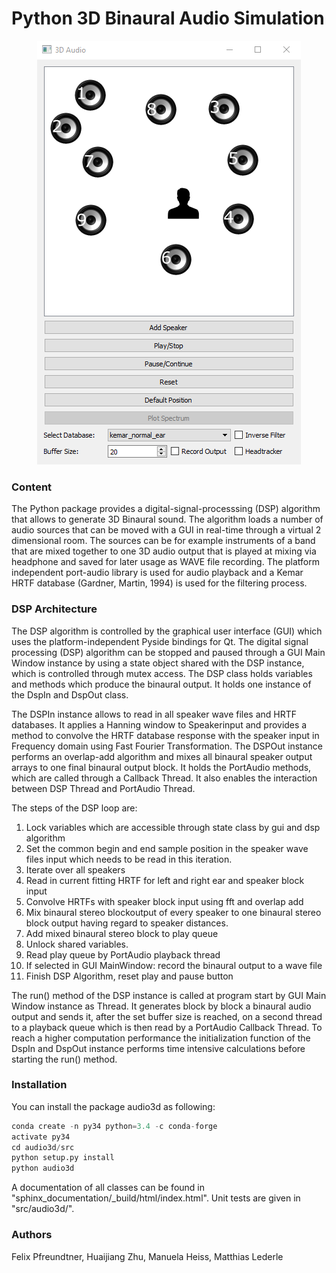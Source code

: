 # Python 3D Binaural Audio Simulation
<p align="center">
<img src="images/audio3d.png">
</p>

### Content
The Python package provides a digital-signal-processsing (DSP) algorithm that allows to generate 3D Binaural sound. The algorithm loads a number of audio sources that can be moved with a GUI in real-time through a virtual 2 dimensional room. The sources can be for example instruments of a band that are mixed together to one 3D audio output that is played at mixing via headphone and saved for later usage as WAVE file recording. The platform independent port-audio library is used for audio playback and a Kemar HRTF database (Gardner, Martin, 1994) is used for the filtering process.

### DSP Architecture
The DSP algorithm is controlled by the graphical user interface (GUI) which uses the platform-independent Pyside bindings for Qt. The digital signal processing (DSP) algorithm can be stopped and paused through a GUI Main Window instance by using a state object shared with the DSP instance, which is controlled through mutex access. The DSP class holds variables and methods which produce the binaural output. It holds one instance of the DspIn and DspOut class. 

The DSPIn instance allows to read in all speaker wave files and HRTF databases. It applies a Hanning window to Speakerinput and provides a method to convolve the HRTF database response with the speaker input in Frequency domain using Fast Fourier Transformation. The DSPOut instance performs an overlap-add algorithm and mixes all binaural speaker output arrays to one final binaural output block. It holds the PortAudio methods, which are called through a Callback Thread. It also enables the interaction between DSP Thread and PortAudio Thread.

The steps of the DSP loop are:
1. Lock variables which are accessible through state class by gui and dsp algorithm
2. Set the common begin and end sample position in the speaker wave files input which needs to be read in this iteration.
3. Iterate over all speakers
4. Read in current fitting HRTF for left and right ear and speaker block input
5. Convolve HRTFs with speaker block input using fft and overlap add
6. Mix binaural stereo blockoutput of every speaker to one binaural stereo block output having regard to speaker distances.
7. Add mixed binaural stereo block to play queue
8. Unlock shared variables.
9. Read play queue by PortAudio playback thread
10. If selected in GUI MainWindow: record the binaural output to a wave file
11. Finish DSP Algorithm, reset play and pause button

The run() method of the DSP instance is called at program start by GUI Main Window instance as Thread. It generates block by block a binaural audio output and sends it, after the set buffer size is reached, on a second thread to a playback queue which is then read by a PortAudio Callback Thread. To reach a higher computation performance the initialization function of the DspIn and DspOut instance performs time intensive calculations before starting the run() method. 

### Installation
You can install the package audio3d as following:

```python
conda create -n py34 python=3.4 -c conda-forge
activate py34
cd audio3d/src
python setup.py install
python audio3d
```

A documentation of all classes can be found in "sphinx_documentation/_build/html/index.html". Unit tests are given in "src/audio3d/".

### Authors
Felix Pfreundtner, Huaijiang Zhu, Manuela Heiss, Matthias Lederle
